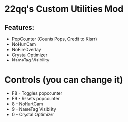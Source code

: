 # 22qq's Custom Utilities Mod
## Features:
* PopCounter (Counts Pops, Credit to Kisrr)
* NoHurtCam
* NoFireOverlay
* Crystal Optimizer
* NameTag Visibility

# Controls (you can change it)
* F8 - Toggles popcounter
* F9 - Resets popcounter
* 8  - NoHurtCam
* 9  - NameTag Visibility
* 0  - Crystal Optimizer